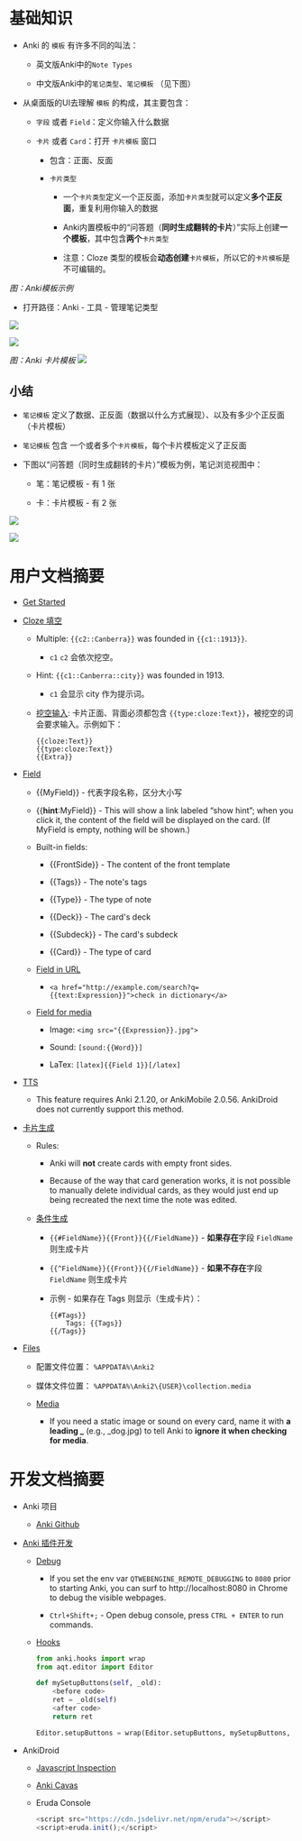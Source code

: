 # 基础知识

- Anki 的 `模板` 有许多不同的叫法：

  - 英文版Anki中的`Note Types`

  - 中文版Anki中的`笔记类型`、`笔记模板` （见下图）

- 从桌面版的UI去理解 `模板` 的构成，其主要包含：

  - `字段` 或者 `Field`：定义你输入什么数据

  - `卡片` 或者 `Card`：打开 `卡片模板` 窗口

    - 包含：正面、反面

    - `卡片类型`

      - 一个`卡片类型`定义一个正反面，添加`卡片类型`就可以定义**多个正反面**，重复利用你输入的数据

      - Anki内置模板中的“问答题（**同时生成翻转的卡片**）”实际上创建**一个模板**，其中包含**两个**`卡片类型`

      - 注意：Cloze 类型的模板会**动态创建**`卡片模板`，所以它的`卡片模板`是不可编辑的。

*图：Anki模板示例*

- 打开路径：Anki - 工具 - 管理笔记类型

![](pics/note_types.png)

![](pics/note_types_cn.png)

*图：Anki 卡片模板*
![](pics/anki_card.png)

## 小结

* `笔记模板` 定义了数据、正反面（数据以什么方式展现）、以及有多少个正反面（卡片模板）

* `笔记模板` 包含 一个或者多个`卡片模板`，每个卡片模板定义了正反面

* 下图以“问答题（同时生成翻转的卡片）”模板为例，笔记浏览视图中：

  * 笔：笔记模板 - 有 1 张

  * 卡：卡片模板 - 有 2 张

![](pics/anki_browse_note.png)

![](pics/anki_browse_card.png)

# 用户文档摘要

- [Get Started](https://docs.ankiweb.net/getting-started.html)

- [Cloze 填空](https://docs.ankiweb.net/editing.html#cloze-deletion)

  - Multiple: `{{c2::Canberra}}` was founded in `{{c1::1913}}`.

    - `c1` `c2` 会依次挖空。

  - Hint: `{{c1::Canberra::city}}` was founded in 1913.

    - `c1` 会显示 city 作为提示词。

  - [挖空输入](https://docs.ankiweb.net/templates/fields.html#checking-your-answer):  卡片正面、背面必须都包含 `{{type:cloze:Text}}`，被挖空的词会要求输入。示例如下：

    ```
    {{cloze:Text}}
    {{type:cloze:Text}}
    {{Extra}} 
    ```

- [Field](https://docs.ankiweb.net/templates/fields.html)

  - {{MyField}} - 代表字段名称，区分大小写

  - {{**hint**:MyField}} - This will show a link labeled “show hint”; when you click it, the content of the field will be displayed on the card. (If MyField is empty, nothing will be shown.)

  - Built-in fields:

    - {{FrontSide}} - The content of the front template

    - {{Tags}} - The note's tags

    - {{Type}} - The type of note

    - {{Deck}} - The card's deck

    - {{Subdeck}} - The card's subdeck

    - {{Card}} - The type of card

  - [Field in URL](https://docs.ankiweb.net/templates/fields.html#html-stripping)

    - `<a href="http://example.com/search?q={{text:Expression}}">check in dictionary</a>`

  - [Field for media](https://docs.ankiweb.net/templates/fields.html#media--latex)

    - Image: `<img src="{{Expression}}.jpg">`

    - Sound: `[sound:{{Word}}]`

    - LaTex: `[latex]{{Field 1}}[/latex]`

- [TTS](https://docs.ankiweb.net/templates/fields.html#text-to-speech)

  - This feature requires Anki 2.1.20, or AnkiMobile 2.0.56. AnkiDroid does not currently support this method.

- [卡片生成](https://docs.ankiweb.net/templates/generation.html)

  - Rules:

    - Anki will **not** create cards with empty front sides.

    - Because of the way that card generation works, it is not possible to manually delete individual cards, as they would just end up being recreated the next time the note was edited.

  - [条件生成](https://docs.ankiweb.net/templates/generation.html#conditional-replacement)

    - `{{#FieldName}}{{Front}}{{/FieldName}}` - **如果存在**字段 `FieldName` 则生成卡片

    - `{{^FieldName}}{{Front}}{{/FieldName}}` - **如果不存在**字段 `FieldName` 则生成卡片

    - 示例 - 如果存在 Tags 则显示（生成卡片）：

      ```
      {{#Tags}}
          Tags: {{Tags}}
      {{/Tags}}
      ```

- [Files](https://docs.ankiweb.net/files.html)

  - 配置文件位置： `%APPDATA%\Anki2`

  - 媒体文件位置： `%APPDATA%\Anki2\{USER}\collection.media`

  - [Media](https://docs.ankiweb.net/media.html)

    - If you need a static image or sound on every card, name it with **a leading \_** (e.g., \_dog.jpg) to tell Anki to **ignore it when checking for media**.

# 开发文档摘要

- Anki 项目

  - [Anki Github](https://github.com/ankitects/anki)

- [Anki 插件开发](https://addon-docs.ankiweb.net/)

  - [Debug](https://addon-docs.ankiweb.net/debugging.html)

    - If you set the env var `QTWEBENGINE_REMOTE_DEBUGGING` to `8080` prior to starting Anki, you can surf to http://localhost:8080 in Chrome to debug the visible webpages.

    - `Ctrl+Shift+;` - Open debug console, press `CTRL + ENTER` to run commands.

  - [Hooks](https://addon-docs.ankiweb.net/monkey-patching.html)

    ```python
    from anki.hooks import wrap
    from aqt.editor import Editor
    
    def mySetupButtons(self, _old):
        <before code>
        ret = _old(self)
        <after code>
        return ret
    
    Editor.setupButtons = wrap(Editor.setupButtons, mySetupButtons, "around")
    ```

- AnkiDroid

  - [Javascript Inspection](https://github.com/ankidroid/Anki-Android/wiki/Development-Guide#html-javascript-inspection)

  - [Anki Cavas](https://github.com/pigoz/anki-canvas)

  - Eruda Console

    ```javascript
    <script src="https://cdn.jsdelivr.net/npm/eruda"></script>
    <script>eruda.init();</script>
    ```